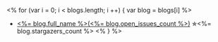 <% for (var i = 0; i < blogs.length; i ++) {
  var blog = blogs[i]
%>
- [<%= blog.full_name %>(<%= blog.open_issues_count %>)](<%= blog.html_url %>) ✯<%= blog.stargazers_count %>
<% } %>